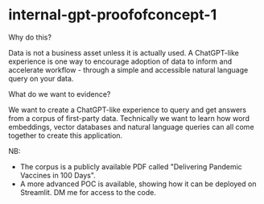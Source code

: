 # internal-gpt-proofofconcept-1

Why do this?

Data is not a business asset unless it is actually used. A ChatGPT-like experience is one way to encourage adoption of data to inform and accelerate workflow - through a simple and accessible natural language query on your data.

What do we want to evidence?

We want to create a ChatGPT-like experience to query and get answers from a corpus of first-party data. Technically we want to learn how word embeddings, vector databases and natural language queries can all come together to create this application.

NB: 
- The corpus is a publicly available PDF called "Delivering Pandemic Vaccines in 100 Days".
- A more advanced POC is available, showing how it can be deployed on Streamlit. DM me for access to the code.
